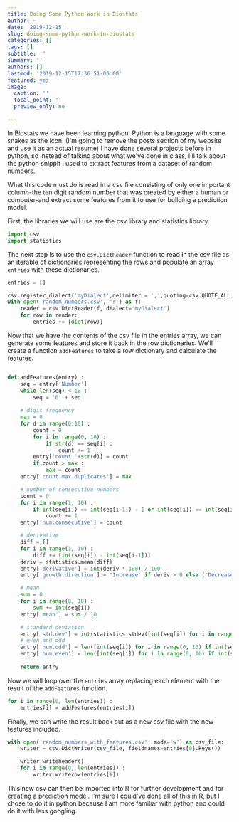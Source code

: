 ```yaml
---
title: Doing Some Python Work in Biostats
author: ~
date: '2019-12-15'
slug: doing-some-python-work-in-biostats
categories: []
tags: []
subtitle: ''
summary: ''
authors: []
lastmod: '2019-12-15T17:36:51-06:00'
featured: yes
image:
  caption: ''
  focal_point: '' 
  preview_only: no

---
```


In Biostats we have been learning python. Python is a language with some snakes as the icon. (I'm going to remove the posts section of my website and use it as an actual resume) I have done several projects before in python, so instead of talking about what we've done in class, I'll talk about the python snippit I used to extract features from a dataset of random numbers. 

What this code must do is read in a csv file consisting of only one important column-the ten digit random number that was created by either a human or computer-and extract some features from it to use for building a prediction model.

First, the libraries we will use are the csv library and statistics library.

```python
import csv
import statistics 
```

The next step is to use the ```csv.DictReader``` function to read in the csv file as an iterable of dictionaries representing the rows and populate an array ```entries``` with these dictionaries.

```python
entries = []

csv.register_dialect('myDialect',delimiter = ',',quoting=csv.QUOTE_ALL,skipinitialspace=True)
with open('random_numbers.csv', 'r') as f:
    reader = csv.DictReader(f, dialect='myDialect')
    for row in reader:
        entries += [dict(row)]
```

Now that we have the contents of the csv file in the entries array, we can generate some features and store it back in the row dictionaries. We'll create a function ```addFeatures``` to take a row dictionary and calculate the features.

```python

def addFeatures(entry) :
    seq = entry['Number']
    while len(seq) < 10 :
        seq = '0' + seq
    
    # digit frequency
    max = 0
    for d in range(0,10) :
        count = 0
        for i in range(0, 10) :
            if str(d) == seq[i] :
                count += 1
        entry['count.'+str(d)] = count
        if count > max :
            max = count
    entry['count.max.duplicates'] = max

    # number of consecutive numbers
    count = 0
    for i in range(1, 10) :
        if int(seq[i]) == int(seq[i-1]) - 1 or int(seq[i]) == int(seq[i-1]) + 1 :
            count += 1
    entry['num.consecutive'] = count

    # derivative
    diff = []
    for i in range(1, 10) :
        diff += [int(seq[i]) - int(seq[i-1])]
    deriv = statistics.mean(diff)
    entry['derivative'] = int(deriv * 100) / 100
    entry['growth.direction'] = 'Increase' if deriv > 0 else ('Decrease' if deriv < 0 else 'Zero')

    # mean
    sum = 0
    for i in range(0, 10) :
        sum += int(seq[i])
    entry['mean'] = sum / 10

    # standard deviation
    entry['std.dev'] = int(statistics.stdev([int(seq[i]) for i in range(0, 10)]) * 1000) / 1000
    # even and odd
    entry['num.odd'] = len([int(seq[i]) for i in range(0, 10) if int(seq[i]) % 2 == 1])
    entry['num.even'] = len([int(seq[i]) for i in range(0, 10) if int(seq[i]) % 2 == 0])
    
    return entry

```

Now we will loop over the ```entries``` array replacing each element with the result of the ```addFeatures``` function.

```python
for i in range(0, len(entries)) :
    entries[i] = addFeatures(entries[i])
```

Finally, we can write the result back out as a new csv file with the new features included.

```python
with open('random_numbers_with_features.csv', mode='w') as csv_file:
    writer = csv.DictWriter(csv_file, fieldnames=entries[0].keys())

    writer.writeheader()
    for i in range(0, len(entries)) :
        writer.writerow(entries[i])
```

This new csv can then be imported into R for further development and for creating a prediction model. I'm sure I could've done all of this in R, but I chose to do it in python because I am more familiar with python and could do it with less googling.




